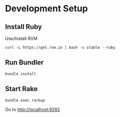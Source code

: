 # Development Setup

## Install Ruby

Use/Install RVM

  ``curl -L https://get.rvm.io | bash -s stable --ruby``
  
## Run Bundler

  ``bundle install``

## Start Rake

  ``bundle exec rackup``

Go to [http://localhost:9292](http://localhost:9292)
